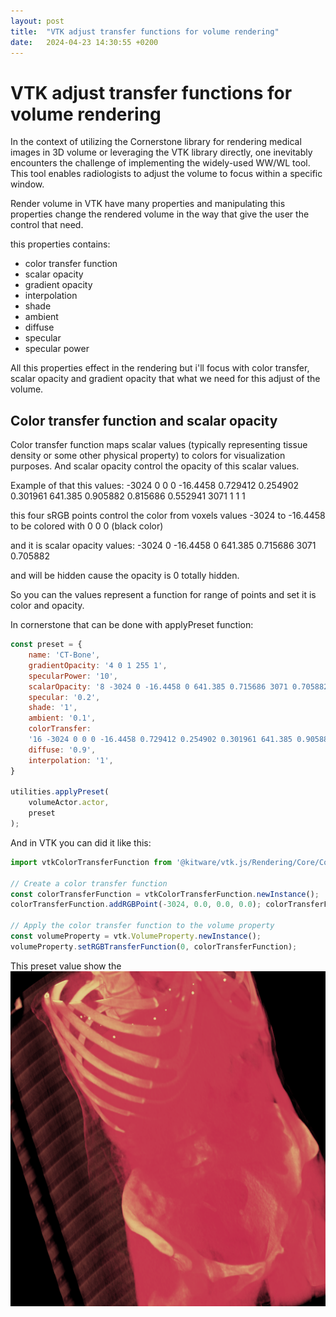 ```yaml
---
layout: post
title:  "VTK adjust transfer functions for volume rendering"
date:   2024-04-23 14:30:55 +0200 
---
```

# VTK adjust transfer functions for volume rendering


In the context of utilizing the Cornerstone library for rendering medical images in 3D volume or leveraging the VTK library directly, one inevitably encounters the challenge of implementing the widely-used WW/WL tool. This tool enables radiologists to adjust the volume to focus within a specific window.

Render volume in VTK have many properties and manipulating this properties change the rendered volume in the way that give the user the control that need.


this properties contains:

- color transfer function
- scalar opacity
- gradient opacity
- interpolation
- shade
- ambient
- diffuse
- specular
- specular power

All this properties effect in the rendering but i'll focus with color transfer, scalar opacity and gradient opacity that what we need for this adjust of the volume.

## Color transfer function and scalar opacity 
Color transfer function maps scalar values (typically representing tissue density or some other physical property) to colors for visualization purposes.
And scalar opacity control the opacity of this scalar values.

Example of that this values:
-3024 0 0 0 
-16.4458 0.729412 0.254902 0.301961
641.385 0.905882 0.815686 0.552941 
3071 1 1 1

this four sRGB points control the color from voxels values -3024 to -16.4458 to be colored with 0 0 0 (black color)

and it is scalar opacity values:
-3024 0 
-16.4458 0 
641.385 0.715686 
3071 0.705882

and will be hidden cause the opacity is 0 totally hidden.

So you can the values represent a function for range of points and set it is color and opacity.

In cornerstone that can be done with applyPreset function:

``` js
const preset = {
	name: 'CT-Bone',
	gradientOpacity: '4 0 1 255 1',
	specularPower: '10',
	scalarOpacity: '8 -3024 0 -16.4458 0 641.385 0.715686 3071 0.705882',
	specular: '0.2',
	shade: '1',
	ambient: '0.1',
	colorTransfer:
	'16 -3024 0 0 0 -16.4458 0.729412 0.254902 0.301961 641.385 0.905882 0.815686 0.552941 3071 1 1 1',
	diffuse: '0.9',
	interpolation: '1',
}

utilities.applyPreset(  
    volumeActor.actor,  
    preset 
);
```

And in VTK you can did it like this:

``` js
import vtkColorTransferFunction from '@kitware/vtk.js/Rendering/Core/ColorTransferFunction';

// Create a color transfer function
const colorTransferFunction = vtkColorTransferFunction.newInstance();
colorTransferFunction.addRGBPoint(-3024, 0.0, 0.0, 0.0); colorTransferFunction.addRGBPoint(-16.4458, 0.729412, 0.254902, 0.301961); colorTransferFunction.addRGBPoint(641.385, 0.905882, 0.815686, 0.552941); colorTransferFunction.addRGBPoint(3071, 1.0, 1.0, 1.0);

// Apply the color transfer function to the volume property
const volumeProperty = vtk.VolumeProperty.newInstance();
volumeProperty.setRGBTransferFunction(0, colorTransferFunction);

```


This preset value show the 
![first preset](/assets/images/vtk-first-preset.png)
